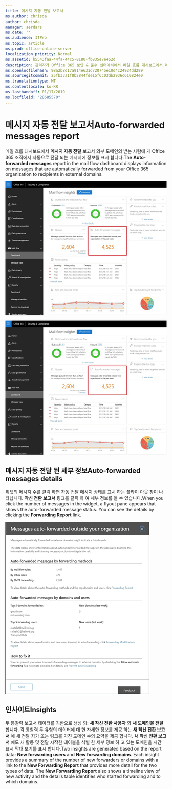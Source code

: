 ```yaml
---
title: 메시지 자동 전달 보고서
ms.author: chrisda
author: chrisda
manager: serdars
ms.date: ''
ms.audience: ITPro
ms.topic: article
ms.prod: office-online-server
localization_priority: Normal
ms.assetid: b5543faa-44fa-44c5-8180-fb835e7e452d
description: 관리자가 Office 365 보안 & 준수 센터에서에서 메일 흐름 대시보드에서 메시지 자동 전달 보고서를 알 수 있습니다.
ms.openlocfilehash: 98a2b8d17a914e631d720745e10d4c24924dd299
ms.sourcegitcommit: 25fb33a1f8b2844fde15f6c03db2936c610824e0
ms.translationtype: MT
ms.contentlocale: ko-KR
ms.lasthandoff: 01/17/2019
ms.locfileid: "28685570"
---
```

# <a name="auto-forwarded-messages-report"></a><span data-ttu-id="46649-103">메시지 자동 전달 보고서</span><span class="sxs-lookup"><span data-stu-id="46649-103">Auto-forwarded messages report</span></span>

<span data-ttu-id="46649-104">메일 흐름 대시보드에서 **메시지 자동 전달** 보고서 외부 도메인의 받는 사람에 게 Office 365 조직에서 자동으로 전달 되는 메시지에 정보를 표시 합니다.</span><span class="sxs-lookup"><span data-stu-id="46649-104">The **Auto-forwarded messages** report in the mail flow dashboard displays information on messages that are automatically forwarded from your Office 365 organization to recipients in external domains.</span></span>

![x](media/8bc2600b-71c3-4b37-b4d0-9435fe0cfc8d.png)

![Office 365 보안 & 준수 센터에서에서 메일 흐름 대시보드에서 메시지 자동 전달 보고서](media/8bc2600b-71c3-4b37-b4d0-9435fe0cfc8d.png)

## <a name="auto-forwarded-messages-details"></a><span data-ttu-id="46649-107">메시지 자동 전달 된 세부 정보</span><span class="sxs-lookup"><span data-stu-id="46649-107">Auto-forwarded messages details</span></span>

<span data-ttu-id="46649-p101">위젯의 메시지 수를 클릭 하면 자동 전달 메시지 상태를 표시 하는 플라이 아웃 창이 나타납니다. **착신 전환 보고서** 링크를 클릭 하 여 세부 정보를 볼 수 있습니다.</span><span class="sxs-lookup"><span data-stu-id="46649-p101">When you click the number of messages in the widget, a flyout pane appears that shows the auto-forwarded message status. You can see the details by clicking the **Forwarding Report** link.</span></span>

![Office 365 보안 & 준수 센터의에서 메시지 자동 전달 보고서에 대 한 자세한 내용은 플라이 아웃](media/87d0fb1e-d2ef-4901-b17c-ec32d23a539e.png)

## <a name="insights"></a><span data-ttu-id="46649-111">인사이트</span><span class="sxs-lookup"><span data-stu-id="46649-111">Insights</span></span>

<span data-ttu-id="46649-p102">두 통찰력 보고서 데이터를 기반으로 생성 되: **새 착신 전환 사용자** 와 **새 도메인을 전달**합니다. 각 통찰력 두 유형의 데이터에 대 한 자세한 정보를 제공 하는 **새 착신 전환 보고서** 에 새 전달 자가 또는 링크를 가진 도메인 수의 요약을 제공 합니다. **새 착신 전환 보고서** 에도 새 활동 및 전달 시작한 테이블을 식별 한 세부 정보 하 고 있는 도메인을 시간 표시 막대 보기를 표시 합니다.</span><span class="sxs-lookup"><span data-stu-id="46649-p102">Two insights are generated based on the report data: **New forwarding users** and **New forwarding domains**. Each insight provides a summary of the number of new forwarders or domains with a link to the **New Forwarding Report** that provides more detail for the two types of data. The **New Forwarding Report** also shows a timeline view of new activity and the details table identifies who started forwarding and to which domains.</span></span>
